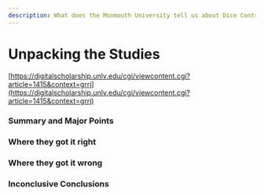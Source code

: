```yaml
---
description: What does the Monmouth University tell us about Dice Control
---
```


# Unpacking the Studies

[https://digitalscholarship.unlv.edu/cgi/viewcontent.cgi?article=1415&context=grrj](https://digitalscholarship.unlv.edu/cgi/viewcontent.cgi?article=1415&context=grrj)

### Summary and Major Points

### Where they got it right

### Where they got it wrong

### Inconclusive Conclusions

